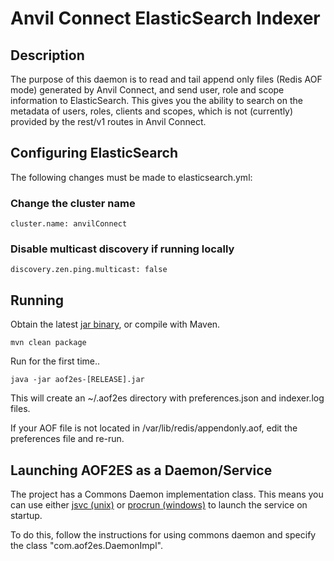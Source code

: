 # Anvil Connect ElasticSearch Indexer

## Description

The purpose of this daemon is to read and tail append only files (Redis AOF mode) generated by Anvil Connect, and send user, role and scope information to ElasticSearch. This gives you the ability to search on the metadata of users, roles, clients and scopes, which is not (currently) provided by the rest/v1 routes in Anvil Connect.

## Configuring ElasticSearch

The following changes must be made to elasticsearch.yml:

### Change the cluster name

```
cluster.name: anvilConnect
```

### Disable multicast discovery if running locally

```
discovery.zen.ping.multicast: false
```

## Running

Obtain the latest [jar binary](https://github.com/cavyio/anvil-aof2es-indexer/releases/latest), or compile with Maven.

```
mvn clean package
```

Run for the first time..

```
java -jar aof2es-[RELEASE].jar
```

This will create an ~/.aof2es directory with preferences.json and indexer.log files.

If your AOF file is not located in /var/lib/redis/appendonly.aof, edit the preferences file and re-run.

## Launching AOF2ES as a Daemon/Service

The project has a Commons Daemon implementation class. This means you can use either [jsvc (unix)](https://commons.apache.org/proper/commons-daemon/jsvc.html) or [procrun (windows)](http://yensee.com/web/creating-windows-service-using-apache-commons-daemon-and-calling-from-spring-schedular/) to launch the service on startup.

To do this, follow the instructions for using commons daemon and specify the class "com.aof2es.DaemonImpl".
